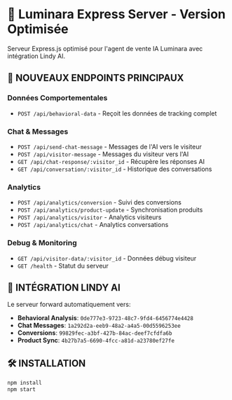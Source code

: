 # 🚀 Luminara Express Server - Version Optimisée

Serveur Express.js optimisé pour l'agent de vente IA Luminara avec intégration Lindy AI.

## 🎯 NOUVEAUX ENDPOINTS PRINCIPAUX

### **Données Comportementales**
- `POST /api/behavioral-data` - Reçoit les données de tracking complet

### **Chat & Messages**
- `POST /api/send-chat-message` - Messages de l'AI vers le visiteur
- `POST /api/visitor-message` - Messages du visiteur vers l'AI  
- `GET /api/chat-response/:visitor_id` - Récupère les réponses AI
- `GET /api/conversation/:visitor_id` - Historique des conversations

### **Analytics**
- `POST /api/analytics/conversion` - Suivi des conversions
- `POST /api/analytics/product-update` - Synchronisation produits
- `POST /api/analytics/visitor` - Analytics visiteurs
- `POST /api/analytics/chat` - Analytics conversations

### **Debug & Monitoring**
- `GET /api/visitor-data/:visitor_id` - Données débug visiteur
- `GET /health` - Statut du serveur

## 🔗 INTÉGRATION LINDY AI

Le serveur forward automatiquement vers:
- **Behavioral Analysis**: `0de777e3-9723-48c7-9fd4-6456774e4428`
- **Chat Messages**: `1a292d2a-eeb9-48a2-a4a5-00d5596253ee`
- **Conversions**: `99829fec-a3bf-427b-84ac-deef7cfdfa6b`
- **Product Sync**: `4b27b7a5-6690-4fcc-a81d-a23780ef27fe`

## 🛠️ INSTALLATION

```bash
npm install
npm start

